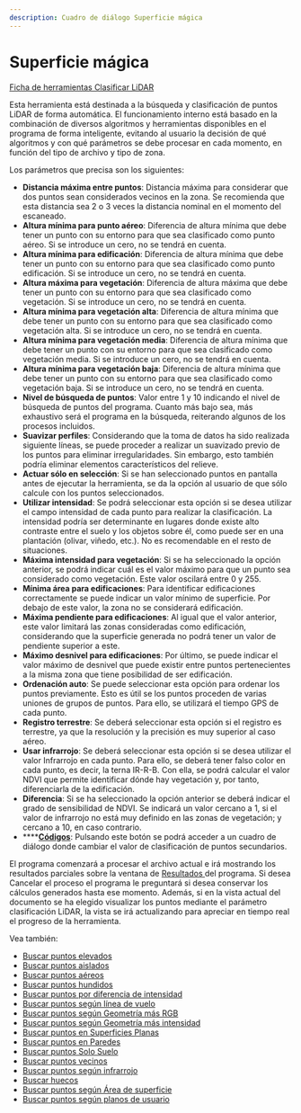 ```yaml
---
description: Cuadro de diálogo Superficie mágica
---
```


# Superficie mágica

[Ficha de herramientas Clasificar LiDAR](../../../fichas-de-herramientas/untitled-245.md)

Esta herramienta está destinada a la búsqueda y clasificación de puntos LiDAR de forma automática. El funcionamiento interno está basado en la combinación de diversos algoritmos y herramientas disponibles en el programa de forma inteligente, evitando al usuario la decisión de qué algoritmos y con qué parámetros se debe procesar en cada momento, en función del tipo de archivo y tipo de zona.

Los parámetros que precisa son los siguientes:

* **Distancia máxima entre puntos**: Distancia máxima para considerar que dos puntos sean considerados vecinos en la zona. Se recomienda que esta distancia sea 2 o 3 veces la distancia nominal en el momento del escaneado.
* **Altura mínima para punto aéreo**: Diferencia de altura mínima que debe tener un punto con su entorno para que sea clasificado como punto aéreo. Si se introduce un cero, no se tendrá en cuenta.
* **Altura mínima para edificación**: Diferencia de altura mínima que debe tener un punto con su entorno para que sea clasificado como punto edificación. Si se introduce un cero, no se tendrá en cuenta.
* **Altura máxima para vegetación**: Diferencia de altura máxima que debe tener un punto con su entorno para que sea clasificado como vegetación. Si se introduce un cero, no se tendrá en cuenta.
* **Altura mínima para vegetación alta**: Diferencia de altura mínima que debe tener un punto con su entorno para que sea clasificado como vegetación alta. Si se introduce un cero, no se tendrá en cuenta.
* **Altura mínima para vegetación media**: Diferencia de altura mínima que debe tener un punto con su entorno para que sea clasificado como vegetación media. Si se introduce un cero, no se tendrá en cuenta.
* **Altura mínima para vegetación baja**: Diferencia de altura mínima que debe tener un punto con su entorno para que sea clasificado como vegetación baja. Si se introduce un cero, no se tendrá en cuenta.
* **Nivel de búsqueda de puntos**: Valor entre 1 y 10 indicando el nivel de búsqueda de puntos del programa. Cuanto más bajo sea, más exhaustivo será el programa en la búsqueda, reiterando algunos de los procesos incluidos.
* **Suavizar perfiles**: Considerando que la toma de datos ha sido realizada siguiente líneas, se puede proceder a realizar un suavizado previo de los puntos para eliminar irregularidades. Sin embargo, esto también podría eliminar elementos característicos del relieve.
* **Actuar sólo en selección**: Si se han seleccionado puntos en pantalla antes de ejecutar la herramienta, se da la opción al usuario de que sólo calcule con los puntos seleccionados.
* **Utilizar intensidad**: Se podrá seleccionar esta opción si se desea utilizar el campo intensidad de cada punto para realizar la clasificación. La intensidad podría ser determinante en lugares donde existe alto contraste entre el suelo y los objetos sobre él, como puede ser en una plantación \(olivar, viñedo, etc.\). No es recomendable en el resto de situaciones.
* **Máxima intensidad para vegetación**: Si se ha seleccionado la opción anterior, se podrá indicar cuál es el valor máximo para que un punto sea considerado como vegetación. Este valor oscilará entre 0 y 255.
* **Mínima área para edificaciones**: Para identificar edificaciones correctamente se puede indicar un valor mínimo de superficie. Por debajo de este valor, la zona no se considerará edificación.
* **Máxima pendiente para edificaciones**: Al igual que el valor anterior, este valor limitará las zonas consideradas como edificación, considerando que la superficie generada no podrá tener un valor de pendiente superior a este.
* **Máximo desnivel para edificaciones**: Por último, se puede indicar el valor máximo de desnivel que puede existir entre puntos pertenecientes a la misma zona que tiene posibilidad de ser edificación.
* **Ordenación auto**: Se puede seleccionar esta opción para ordenar los puntos previamente. Esto es útil se los puntos proceden de varias uniones de grupos de puntos. Para ello, se utilizará el tiempo GPS de cada punto.
* **Registro terrestre**: Se deberá seleccionar esta opción si el registro es terrestre, ya que la resolución y la precisión es muy superior al caso aéreo.
* **Usar infrarrojo**: Se deberá seleccionar esta opción si se desea utilizar el valor Infrarrojo en cada punto. Para ello, se deberá tener falso color en cada punto, es decir, la terna IR-R-B. Con ella, se podrá calcular el valor NDVI que permite identificar dónde hay vegetación y, por tanto, diferenciarla de la edificación.
* **Diferencia**: Si se ha seleccionado la opción anterior se deberá indicar el grado de sensibilidad de NDVI. Se indicará un valor cercano a 1, si el valor de infrarrojo no está muy definido en las zonas de vegetación; y cercano a 10, en caso contrario.
* \*\*\*\*[**Códigos**](untitled-74.md): Pulsando este botón se podrá acceder a un cuadro de diálogo donde cambiar el valor de clasificación de puntos secundarios.

El programa comenzará a procesar el archivo actual e irá mostrando los resultados parciales sobre la ventana de [Resultados ](../../../introduccion/untitled-303/untitled-302.md)del programa. Si desea Cancelar el proceso el programa le preguntará si desea conservar los cálculos generados hasta ese momento. Además, si en la vista actual del documento se ha elegido visualizar los puntos mediante el parámetro clasificación LiDAR, la vista se irá actualizando para apreciar en tiempo real el progreso de la herramienta.

Vea también:

* [Buscar puntos elevados](../untitled-41.md)
* [Buscar puntos aislados](../untitled-39.md)
* [Buscar puntos aéreos](../untitled-38.md)
* [Buscar puntos hundidos](../untitled-44.md)
* [Buscar puntos por diferencia de intensidad](../untitled-40.md)
* [Buscar puntos según línea de vuelo](../untitled-49.md)
* [Buscar puntos según Geometría más RGB](../untitled-47.md)
* [Buscar puntos según Geometría más intensidad](../untitled-46.md)
* [Buscar puntos en Superficies Planas](../untitled-43.md)
* [Buscar puntos en Paredes](../untitled-42.md)
* [Buscar puntos Solo Suelo](../untitled-198.md)
* [Buscar puntos vecinos](../untitled-51.md)
* [Buscar puntos según infrarrojo](../untitled-48.md)
* [Buscar huecos](../untitled-34.md)
* [Buscar puntos según Área de superficie](../untitled-45.md)
* [Buscar puntos según planos de usuario](../untitled-50.md) 

